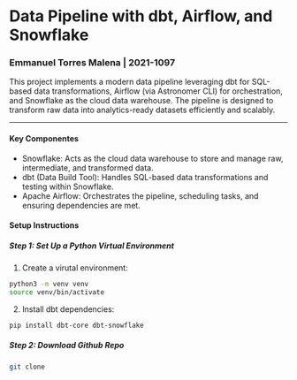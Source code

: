 #  Data Pipeline with dbt, Airflow, and Snowflake
### Emmanuel Torres Malena | 2021-1097

This project implements a modern data pipeline leveraging dbt for SQL-based data transformations, Airflow (via Astronomer CLI) for orchestration, and Snowflake as the cloud data warehouse. The pipeline is designed to transform raw data into analytics-ready datasets efficiently and scalably.

---

#### Key Componentes

- Snowflake: Acts as the cloud data warehouse to store and manage raw, intermediate, and transformed data.
- dbt (Data Build Tool): Handles SQL-based data transformations and testing within Snowflake.
- Apache Airflow: Orchestrates the pipeline, scheduling tasks, and ensuring dependencies are met.

#### Setup Instructions

##### Step 1: Set Up a Python Virtual Environment

1. Create a virutal environment:
   
```bash
python3 -m venv venv
source venv/bin/activate
```
2. Install dbt dependencies:
   
```bash
pip install dbt-core dbt-snowflake
```

##### Step 2: Download Github Repo

```bash
git clone 
```












